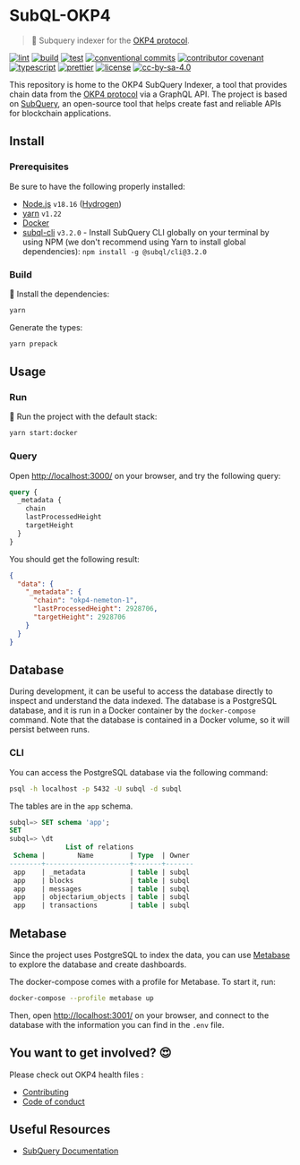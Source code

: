 # SubQL-OKP4

> 🔁 Subquery indexer for the [OKP4 protocol](https://okp4.network).

[![lint](https://img.shields.io/github/actions/workflow/status/okp4/subql-okp4/lint.yml?label=lint&style=for-the-badge&logo=github)](https://github.com/okp4/subql-okp4/actions/workflows/lint.yml)
[![build](https://img.shields.io/github/actions/workflow/status/okp4/subql-okp4/build.yml?branch=main&label=build&style=for-the-badge&logo=github)](https://github.com/okp4/subql-okp4/actions/workflows/build.yml)
[![test](https://img.shields.io/github/actions/workflow/status/okp4/dataverse-portal/test.yml?branch=main&label=test&style=for-the-badge&logo=github)](https://github.com/okp4/dataverse-portal/actions/workflows/test.yml)
[![conventional commits](https://img.shields.io/badge/Conventional%20Commits-1.0.0-yellow.svg?style=for-the-badge&logo=conventionalcommits)](https://conventionalcommits.org)
[![contributor covenant](https://img.shields.io/badge/Contributor%20Covenant-2.1-4baaaa.svg?style=for-the-badge)](https://github.com/okp4/.github/blob/main/CODE_OF_CONDUCT.md)
[![typescript](https://img.shields.io/badge/typescript-%23007ACC.svg?style=for-the-badge&logo=typescript&logoColor=white)](https://www.typescriptlang.org/)
[![prettier](https://img.shields.io/badge/prettier-1A2C34?style=for-the-badge&logo=prettier&logoColor=F7BA3E)](https://github.com/prettier/prettier)
[![license][bsd-3-clause-image]][bsd-3-clause]
[![cc-by-sa-4.0][cc-by-sa-image]][cc-by-sa]

This repository is home to the OKP4 SubQuery Indexer, a tool that provides chain data from the [OKP4 protocol](https://okp4.network) via a GraphQL API. The project is based on [SubQuery](https://subquery.network/), an open-source tool that helps create fast and reliable APIs for blockchain applications.

## Install

### Prerequisites

Be sure to have the following properly installed:

- [Node.js](https://nodejs.org/en/) `v18.16` ([Hydrogen](https://nodejs.org/en/blog/release/v18.16.0/))
- [yarn](https://yarnpkg.com/) `v1.22`
- [Docker](https://www.docker.com/)
- [subql-cli](https://academy.subquery.network/run_publish/cli.html#installation) `v3.2.0` - Install SubQuery CLI globally on your terminal by using NPM (we don't recommend using Yarn to install global dependencies): `npm install -g @subql/cli@3.2.0`

### Build

🚚 Install the dependencies:

```sh
yarn
```

Generate the types:

```sh
yarn prepack
```

## Usage

### Run

🚀 Run the project with the default stack:

```sh
yarn start:docker
```

### Query

Open <http://localhost:3000/> on your browser, and try the following query:

```graphql
query {
  _metadata {
    chain
    lastProcessedHeight
    targetHeight
  }
}
```

You should get the following result:

```json
{
  "data": {
    "_metadata": {
      "chain": "okp4-nemeton-1",
      "lastProcessedHeight": 2928706,
      "targetHeight": 2928706
    }
  }
}
```

## Database

During development, it can be useful to access the database directly to inspect and understand the data indexed. The database is a PostgreSQL database, and it is run in a Docker container by the `docker-compose` command. Note that the database is contained in a Docker volume, so it will persist between runs.

### CLI

You can access the PostgreSQL database via the following command:

```sh
psql -h localhost -p 5432 -U subql -d subql
```

The tables are in the `app` schema.

```sql
subql=> SET schema 'app';
SET
subql=> \dt
              List of relations
 Schema |        Name         | Type  | Owner
--------+---------------------+-------+-------
 app    | _metadata           | table | subql
 app    | blocks              | table | subql
 app    | messages            | table | subql
 app    | objectarium_objects | table | subql
 app    | transactions        | table | subql
```

## Metabase

Since the project uses PostgreSQL to index the data, you can use [Metabase](https://www.metabase.com/) to explore the database and create dashboards.

The docker-compose comes with a profile for Metabase. To start it, run:

```sh
docker-compose --profile metabase up
```

Then, open <http://localhost:3001/> on your browser, and connect to the database with the information you can find in the `.env` file.

## You want to get involved? 😍

Please check out OKP4 health files :

- [Contributing](https://github.com/okp4/.github/blob/main/CONTRIBUTING.md)
- [Code of conduct](https://github.com/okp4/.github/blob/main/CODE_OF_CONDUCT.md)

## Useful Resources

- [SubQuery Documentation](https://academy.subquery.network/)

[bsd-3-clause]: https://opensource.org/licenses/BSD-3-Clause
[bsd-3-clause-image]: https://img.shields.io/badge/License-BSD_3--Clause-blue.svg?style=for-the-badge
[cc-by-sa]: https://creativecommons.org/licenses/by-sa/4.0/
[cc-by-sa-image]: https://i.creativecommons.org/l/by-sa/4.0/88x31.png
